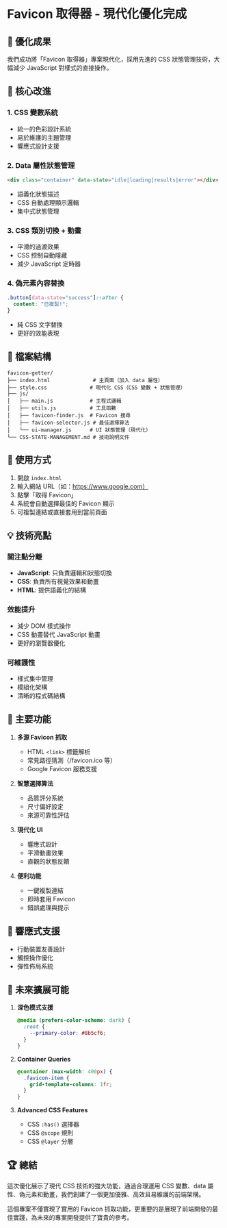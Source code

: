 # Favicon 取得器 - 現代化優化完成

## 🎉 優化成果

我們成功將「Favicon 取得器」專案現代化，採用先進的 CSS 狀態管理技術，大幅減少 JavaScript 對樣式的直接操作。

## 🔧 核心改進

### 1. CSS 變數系統

- 統一的色彩設計系統
- 易於維護的主題管理
- 響應式設計支援

### 2. Data 屬性狀態管理

```html
<div class="container" data-state="idle|loading|results|error"></div>
```

- 語義化狀態描述
- CSS 自動處理顯示邏輯
- 集中式狀態管理

### 3. CSS 類別切換 + 動畫

- 平滑的過渡效果
- CSS 控制自動隱藏
- 減少 JavaScript 定時器

### 4. 偽元素內容替換

```css
.button[data-state="success"]::after {
  content: "已複製!";
}
```

- 純 CSS 文字替換
- 更好的效能表現

## 📁 檔案結構

```
favicon-getter/
├── index.html              # 主頁面（加入 data 屬性）
├── style.css              # 現代化 CSS（CSS 變數 + 狀態管理）
├── js/
│   ├── main.js            # 主程式邏輯
│   ├── utils.js           # 工具函數
│   ├── favicon-finder.js  # Favicon 搜尋
│   ├── favicon-selector.js # 最佳選擇算法
│   └── ui-manager.js      # UI 狀態管理（現代化）
└── CSS-STATE-MANAGEMENT.md # 技術說明文件
```

## 🚀 使用方式

1. 開啟 `index.html`
2. 輸入網站 URL（如：https://www.google.com）
3. 點擊「取得 Favicon」
4. 系統會自動選擇最佳的 Favicon 顯示
5. 可複製連結或直接套用到當前頁面

## 💡 技術亮點

### 關注點分離

- **JavaScript**: 只負責邏輯和狀態切換
- **CSS**: 負責所有視覺效果和動畫
- **HTML**: 提供語義化的結構

### 效能提升

- 減少 DOM 樣式操作
- CSS 動畫替代 JavaScript 動畫
- 更好的瀏覽器優化

### 可維護性

- 樣式集中管理
- 模組化架構
- 清晰的程式碼結構

## 🎯 主要功能

1. **多源 Favicon 抓取**

   - HTML `<link>` 標籤解析
   - 常見路徑猜測（/favicon.ico 等）
   - Google Favicon 服務支援

2. **智慧選擇算法**

   - 品質評分系統
   - 尺寸偏好設定
   - 來源可靠性評估

3. **現代化 UI**

   - 響應式設計
   - 平滑動畫效果
   - 直觀的狀態反饋

4. **便利功能**
   - 一鍵複製連結
   - 即時套用 Favicon
   - 錯誤處理與提示

## 📱 響應式支援

- 行動裝置友善設計
- 觸控操作優化
- 彈性佈局系統

## 🔮 未來擴展可能

1. **深色模式支援**

   ```css
   @media (prefers-color-scheme: dark) {
     :root {
       --primary-color: #8b5cf6;
     }
   }
   ```

2. **Container Queries**

   ```css
   @container (max-width: 400px) {
     .favicon-item {
       grid-template-columns: 1fr;
     }
   }
   ```

3. **Advanced CSS Features**
   - CSS `:has()` 選擇器
   - CSS `@scope` 規則
   - CSS `@layer` 分層

## 🏆 總結

這次優化展示了現代 CSS 技術的強大功能，通過合理運用 CSS 變數、data 屬性、偽元素和動畫，我們創建了一個更加優雅、高效且易維護的前端架構。

這個專案不僅實現了實用的 Favicon 抓取功能，更重要的是展現了前端開發的最佳實踐，為未來的專案開發提供了寶貴的參考。

